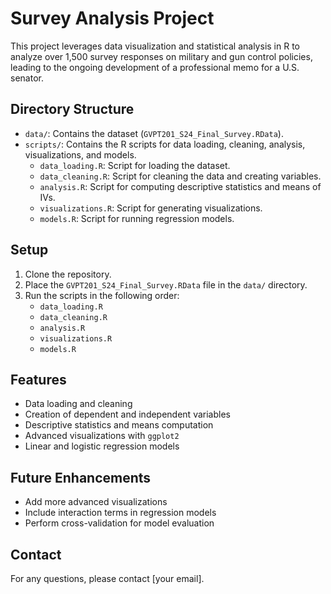 # Survey Analysis Project

This project leverages data visualization and statistical analysis in R to analyze over 1,500 survey responses on military and gun control policies, leading to the ongoing development of a professional memo for a U.S. senator.

## Directory Structure
- `data/`: Contains the dataset (`GVPT201_S24_Final_Survey.RData`).
- `scripts/`: Contains the R scripts for data loading, cleaning, analysis, visualizations, and models.
  - `data_loading.R`: Script for loading the dataset.
  - `data_cleaning.R`: Script for cleaning the data and creating variables.
  - `analysis.R`: Script for computing descriptive statistics and means of IVs.
  - `visualizations.R`: Script for generating visualizations.
  - `models.R`: Script for running regression models.

## Setup
1. Clone the repository.
2. Place the `GVPT201_S24_Final_Survey.RData` file in the `data/` directory.
3. Run the scripts in the following order:
   - `data_loading.R`
   - `data_cleaning.R`
   - `analysis.R`
   - `visualizations.R`
   - `models.R`

## Features
- Data loading and cleaning
- Creation of dependent and independent variables
- Descriptive statistics and means computation
- Advanced visualizations with `ggplot2`
- Linear and logistic regression models

## Future Enhancements
- Add more advanced visualizations
- Include interaction terms in regression models
- Perform cross-validation for model evaluation

## Contact
For any questions, please contact [your email].

